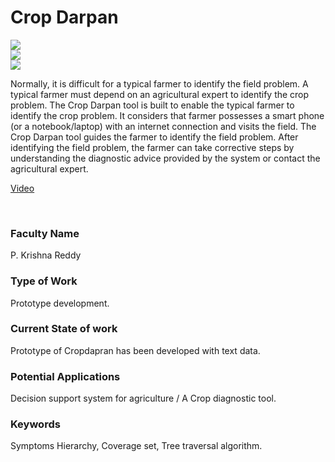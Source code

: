 # Crop Darpan

![](https://i.imgur.com/cXCsMIw.png)<br>
![](https://i.imgur.com/V49cRBC.png)<br>
![](https://i.imgur.com/AoKi5LU.jpg)

Normally, it is difficult for a typical farmer to identify the field problem. A typical farmer must depend on an agricultural expert to identify the crop problem. The Crop Darpan tool is built to enable the typical farmer to identify the crop problem. It considers that farmer possesses a smart phone (or a notebook/laptop) with an internet connection and visits the field. The Crop Darpan tool guides the farmer to identify the field problem. After identifying the field problem, the farmer can take corrective steps by understanding the diagnostic advice provided by the system or contact the agricultural expert.

[Video](https://youtu.be/ZXWdna4JDKc)

<br>


### Faculty Name

P. Krishna Reddy


### Type of Work

Prototype development.


### Current State of work

Prototype of Cropdapran has been developed with text data.


### Potential Applications

Decision support system for agriculture / A Crop diagnostic tool.


### Keywords

Symptoms Hierarchy, Coverage set, Tree traversal algorithm.
